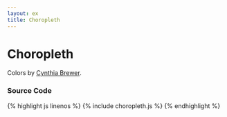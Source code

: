 ```yaml
---
layout: ex
title: Choropleth
---
```


# Choropleth

<div class="gallery" id="chart"> </div>
<link type="text/css" rel="stylesheet" href="choropleth.css"/>
<link type="text/css" rel="stylesheet" href="colorbrewer.css"/>
<script type="text/javascript" src="../d3.geo.js?1.6.0"> </script>
<script type="text/javascript" src="choropleth.js"> </script>

Colors by [Cynthia Brewer](http://colorbrewer.org/).

### Source Code

{% highlight js linenos %}
{% include choropleth.js %}
{% endhighlight %}
